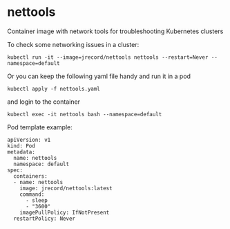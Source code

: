 # nettools
Container image with network tools for troubleshooting Kubernetes clusters

To check some networking issues in a cluster:

`kubectl run -it --image=jrecord/nettools nettools --restart=Never --namespace=default`

Or you can keep the following yaml file handy and run it in a pod

`kubectl apply -f nettools.yaml`

and login to the container

`kubectl exec -it nettools bash --namespace=default`

Pod template example:
````
apiVersion: v1
kind: Pod
metadata:
  name: nettools
  namespace: default
spec:
  containers:
  - name: nettools
    image: jrecord/nettools:latest
    command:
      - sleep
      - "3600"
    imagePullPolicy: IfNotPresent
  restartPolicy: Never
